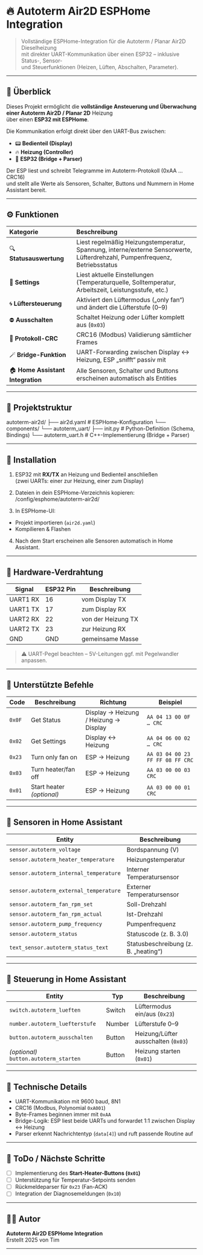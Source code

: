 # 🔥 Autoterm Air2D ESPHome Integration

> Vollständige ESPHome-Integration für die Autoterm / Planar Air2D Dieselheizung  
> mit direkter UART-Kommunikation über einen ESP32 – inklusive Status-, Sensor-  
> und Steuerfunktionen (Heizen, Lüften, Abschalten, Parameter).

---

## 🧩 Überblick

Dieses Projekt ermöglicht die **vollständige Ansteuerung und Überwachung einer Autoterm Air2D / Planar 2D** Heizung  
über einen **ESP32 mit ESPHome**.  

Die Kommunikation erfolgt direkt über den UART-Bus zwischen:
- 📟 **Bedienteil (Display)**  
- 🔥 **Heizung (Controller)**  
- 🧠 **ESP32 (Bridge + Parser)**

Der ESP liest und schreibt Telegramme im Autoterm-Protokoll (0xAA … CRC16)  
und stellt alle Werte als Sensoren, Schalter, Buttons und Nummern in Home Assistant bereit.

---

## ⚙️ Funktionen

| Kategorie | Beschreibung |
|:--|:--|
| 🔍 **Statusauswertung** | Liest regelmäßig Heizungstemperatur, Spannung, interne/externe Sensorwerte, Lüfterdrehzahl, Pumpenfrequenz, Betriebsstatus |
| 🧭 **Settings** | Liest aktuelle Einstellungen (Temperaturquelle, Solltemperatur, Arbeitszeit, Leistungsstufe, etc.) |
| 🌀 **Lüftersteuerung** | Aktiviert den Lüftermodus („only fan“) und ändert die Lüfterstufe (0–9) |
| ⛔ **Ausschalten** | Schaltet Heizung oder Lüfter komplett aus (`0x03`) |
| 🧾 **Protokoll-CRC** | CRC16 (Modbus) Validierung sämtlicher Frames |
| 🪄 **Bridge-Funktion** | UART-Forwarding zwischen Display ↔ Heizung, ESP „snifft“ passiv mit |
| 🏠 **Home Assistant Integration** | Alle Sensoren, Schalter und Buttons erscheinen automatisch als Entities |

---

## 🧱 Projektstruktur
autoterm-air2d/
├── air2d.yaml # ESPHome-Konfiguration
└── components/
└── autoterm_uart/
├── init.py # Python-Definition (Schema, Bindings)
└── autoterm_uart.h # C++-Implementierung (Bridge + Parser)


---

## 🚀 Installation

1. ESP32 mit **RX/TX** an Heizung und Bedienteil anschließen  
   (zwei UARTs: einer zur Heizung, einer zum Display)
2. Dateien in dein ESPHome-Verzeichnis kopieren: /config/esphome/autoterm-air2d/

3. In ESPHome-UI:
- Projekt importieren (`air2d.yaml`)
- Kompilieren & Flashen
4. Nach dem Start erscheinen alle Sensoren automatisch in Home Assistant.

---

## 🔌 Hardware-Verdrahtung

| Signal | ESP32 Pin | Beschreibung |
|--------|-----------|--------------|
| UART1 RX | 16 | vom Display TX |
| UART1 TX | 17 | zum Display RX |
| UART2 RX | 22 | von der Heizung TX |
| UART2 TX | 23 | zur Heizung RX |
| GND | GND | gemeinsame Masse |

> ⚠️ UART-Pegel beachten – 5V-Leitungen ggf. mit Pegelwandler anpassen.

---

## 📜 Unterstützte Befehle

| Code | Beschreibung | Richtung | Beispiel |
|------|---------------|-----------|-----------|
| `0x0F` | Get Status | Display → Heizung / Heizung → Display | `AA 04 13 00 0F … CRC` |
| `0x02` | Get Settings | Display ↔ Heizung | `AA 04 06 00 02 … CRC` |
| `0x23` | Turn only fan on | ESP → Heizung | `AA 03 04 00 23 FF FF 08 FF CRC` |
| `0x03` | Turn heater/fan off | ESP → Heizung | `AA 03 00 00 03 CRC` |
| `0x01` | Start heater *(optional)* | ESP → Heizung | `AA 03 00 00 01 CRC` |

---

## 🧠 Sensoren in Home Assistant

| Entity | Beschreibung |
|--------|---------------|
| `sensor.autoterm_voltage` | Bordspannung (V) |
| `sensor.autoterm_heater_temperature` | Heizungstemperatur |
| `sensor.autoterm_internal_temperature` | Interner Temperatursensor |
| `sensor.autoterm_external_temperature` | Externer Temperatursensor |
| `sensor.autoterm_fan_rpm_set` | Soll-Drehzahl |
| `sensor.autoterm_fan_rpm_actual` | Ist-Drehzahl |
| `sensor.autoterm_pump_frequency` | Pumpenfrequenz |
| `sensor.autoterm_status` | Statuscode (z. B. 3.0) |
| `text_sensor.autoterm_status_text` | Statusbeschreibung (z. B. „heating“) |

---

## 🔘 Steuerung in Home Assistant

| Entity | Typ | Beschreibung |
|--------|-----|--------------|
| `switch.autoterm_lueften` | Switch | Lüftermodus ein/aus (`0x23`) |
| `number.autoterm_luefterstufe` | Number | Lüfterstufe 0–9 |
| `button.autoterm_ausschalten` | Button | Heizung/Lüfter ausschalten (`0x03`) |
| *(optional)* `button.autoterm_starten` | Button | Heizung starten (`0x01`) |

---

## 🧩 Technische Details

- UART-Kommunikation mit 9600 baud, 8N1  
- CRC16 (Modbus, Polynomial `0xA001`)  
- Byte-Frames beginnen immer mit `0xAA`  
- Bridge-Logik: ESP liest beide UARTs und forwardet 1:1 zwischen Display ↔ Heizung  
- Parser erkennt Nachrichtentyp (`data[4]`) und ruft passende Routine auf

---

## 🧰 ToDo / Nächste Schritte

- [ ] Implementierung des **Start-Heater-Buttons (`0x01`)**
- [ ] Unterstützung für Temperatur-Setpoints senden
- [ ] Rückmeldeparser für `0x23` (Fan-ACK)
- [ ] Integration der Diagnosemeldungen (`0x10`)

---

## 🧑‍💻 Autor

**Autoterm Air2D ESPHome Integration**  
Erstellt 2025 von Tim


---


